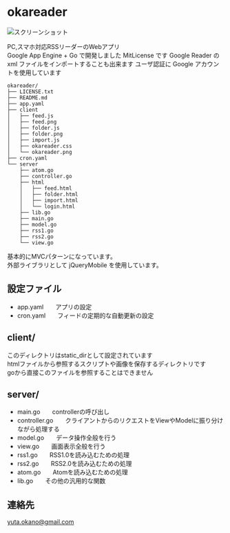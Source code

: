 okareader
=========

![スクリーンショット](https://raw.github.com/yokano/okareader/master/okareader_ss.png)

PC,スマホ対応RSSリーダーのWebアプリ  
Google App Engine + Go で開発しました
MitLicense です
Google Reader の xml ファイルをインポートすることも出来ます
ユーザ認証に Google アカウントを使用しています

	okareader/
	├── LICENSE.txt
	├── README.md
	├── app.yaml
	├── client
	│   ├── feed.js
	│   ├── feed.png
	│   ├── folder.js
	│   ├── folder.png
	│   ├── import.js
	│   ├── okareader.css
	│   └── okareader.png
	├── cron.yaml
	└── server
		├── atom.go
		├── controller.go
		├── html
		│   ├── feed.html
		│   ├── folder.html
		│   ├── import.html
		│   └── login.html
		├── lib.go
		├── main.go
		├── model.go
		├── rss1.go
		├── rss2.go
		└── view.go

基本的にMVCパターンになっています。  
外部ライブラリとして jQueryMobile を使用しています。

## 設定ファイル
* app.yaml　　アプリの設定
* cron.yaml　　フィードの定期的な自動更新の設定

## client/
このディレクトリはstatic_dirとして設定されています  
htmlファイルから参照するスクリプトや画像を保存するディレクトリです  
goから直接このファイルを参照することはできません

## server/
* main.go　　controllerの呼び出し
* controller.go　　クライアントからのリクエストをViewやModelに振り分けながら処理する
* model.go　　データ操作全般を行う
* view.go　　画面表示全般を行う
* rss1.go　　RSS1.0を読み込むための処理
* rss2.go　　RSS2.0を読み込むための処理
* atom.go　　Atomを読み込むための処理
* lib.go　　その他の汎用的な関数

## 連絡先
yuta.okano@gmail.com